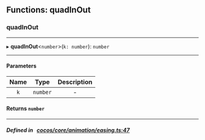 ## Functions: quadInOut

### quadInOut


___
▸ **quadInOut**<`number`\>(`k: number`): `number`
___


#### Parameters

| Name | Type | Description |
| :------: | :------: | :------: |
| `k` | `number` | - |


#### Returns `number` 
___


##### Defined in &nbsp;   [cocos/core/animation/easing.ts:47](https://github.com/cocos-creator/engine/blob/c7bf6b8a9/cocos/core/animation/easing.ts#L47)&nbsp;

